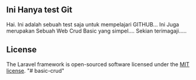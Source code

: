 ## Ini Hanya test Git

Hai. Ini adalah sebuah test saja untuk mempelajari GITHUB...
Ini Juga merupakan Sebuah Web Crud Basic yang simpel....
Sekian terimagaji.....

## License

The Laravel framework is open-sourced software licensed under the [MIT license](https://opensource.org/licenses/MIT).
"# basic-crud"
